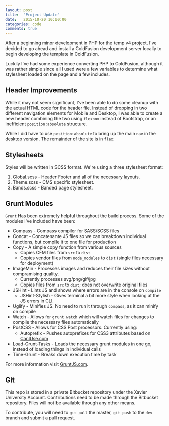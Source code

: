 ```yaml
---
layout: post
title:  "Project Update"
date:   2015-10-20 10:00:00
categories: code
comments: true
---
```


After a beginning minor development in PHP for the temp v4 project, I've decided to go ahead and install a ColdFusion development server locally 
to begin developing the template in ColdFusion.

Luckily I've had some experience converting PHP to ColdFusion, although it was rather simple since all I used were a few variables to determine what 
stylesheet loaded on the page and a few includes.

## Header Improvements

While it may not seem significant, I've been able to do some cleanup with the actual HTML code for the header file. Instead of dropping in two different 
navigation elements for Mobile and Desktop, I was able to create a new header combining the two using `flexbox` instead of Bootstrap, or an inefficient
`position:absolute` structure.

While I did have to use `position:absolute` to bring up the main `nav` in the desktop version. The remainder of the site is in `flex`

## Stylesheets

Styles will be written in SCSS format. We're using a three stylesheet format:
1. Global.scss - Header Footer and all of the necessary layouts.
2. Theme.scss - CMS specific stylesheet.
3. Bands.scss - Banded page stylesheet.

## Grunt Modules

`Grunt` Has been extremely helpful throughout the build process. Some of the modules I've included have been:

* Compass - Compass compiler for SASS/SCSS files
* Concat - Concatenante JS files so we can breakdown individual functions, but compile it to one file for production
* Copy - A simple copy function from various sources
  * Copies CFM files from `src` to `dist`
  * Copies vendor files from `node_modules` to `dist` (single files necessary for deployment)
* ImageMin - Processes images and reduces their file sizes without compramising quality. 
  * Currently processes svg/png/gif/jpg
  * Copies files from `src` to `dist`; does not overwrite original files
* JSHint - Lints JS and shows where errors are in the console on `compile`
  * JSHint-Stylish - Gives terminal a bit more style when looking at the JS errors in CLI.
* Uglify - Minifies JS. No need to run it through `compass`, as it can minify on compile
* Watch - Allows for `grunt watch` which will watch files for changes to compile the necessary files automatically
* PostCSS - Allows for CSS Post processors. Currently using:
  * Autoprefix - Pushes autoprefixes for CSS3 attributes based on [CanIUse.com](http://caniuse.com)
* Load-Grunt-Tasks - Loads the necessary grunt modules in one go, instead of loading things in individual calls
* Time-Grunt - Breaks down execution time by task

For more information visit [GruntJS.com](http://gruntjs.com).

## Git

This repo is stored in a private Bitbucket repository under the Xavier University Account. Contributions need to be made through the Bitbucket repository. Files will not be available through any other means. 

To contribute, you will need to `git pull` the master, `git push` to the `dev` branch and submit a pull request.